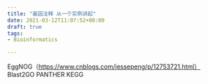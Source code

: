 ```yaml
---
title: "基因注释 从一个实例讲起"
date: 2021-03-12T11:07:52+08:00
draft: true
tags:
- Bioinformatics

---
```


EggNOG（https://www.cnblogs.com/jessepeng/p/12753721.html）
Blast2GO
PANTHER
KEGG